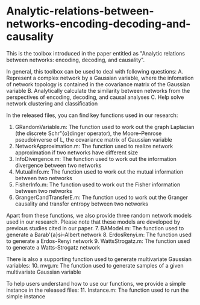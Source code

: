 # Analytic-relations-between-networks-encoding-decoding-and-causality
This is the toolbox introduced in the paper entitled as "Analytic relations between networks: encoding, decoding, and causality".

In general, this toolbox can be used to deal with following questions:
A. Represent a complex network by a Gaussian variable, where the infomation of network topology is contained in the covariance matrix of the Gaussian variable
B. Analytically calculate the similarity between networks from the perspectives of encoding, decoding, and causal analyses
C. Help solve network clustering and classification

In the released files, you can find key functions used in our research:
1. GRandomVariable.m: The function used to work out the graph Laplacian (the discrete Schr\"{o}dinger operator), the Moore–Penrose pseudoinverse of L, the covariance matrix of Gaussian variable
2. NetworkApproximation.m: The function used to realize network approximation if two networks have different size
3. InfoDivergence.m: The function used to work out the information divergence between two networks
4. MutualInfo.m: The function used to work out the mutual information between two networks
5. FisherInfo.m: The function used to work out the Fisher information between two networks
6. GrangerCandTransferE.m: The function used to work out the Granger causality and transfer entropy between two networks

Apart from these functions, we also provide three random network models used in our research. Please note that these models are developed by previous studies cited in our paper.
7. BAModel.m: The function used to generate a Barab\'{a}si–Albert network
8. ErdosRenyi.m: The function used to generate a Erdos-Renyi network
9. WattsStrogatz.m: The function used to generate a Watts-Strogatz network

There is also a supporting function used to generate multivariate Gaussian variables:
10. mvg.m: The function used to generate samples of a given multivariate Gaussian variable

To help users understand how to use our functions, we provide a simple instance in the released files:
11. Instance.m: The function used to run the simple instance

